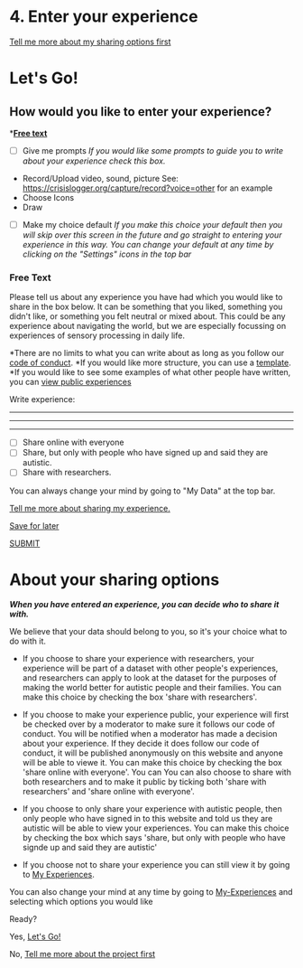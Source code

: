 # 4. Enter your experience

[Tell me more about my sharing options first](#about-your-sharing-options)

# Let's Go!

## How would you like to enter your experience? 

*[**Free text**](#Free-Text)

- [ ] Give me prompts
 *If you would like some prompts to guide you to write about your experience check this box.*

* Record/Upload video, sound, picture
See: https://crisislogger.org/capture/record?voice=other for an example
* Choose Icons
* Draw
- [ ] Make my choice default
*If you make this choice your default then you will skip over this screen in the future and go straight to entering your experience in this way. 
You can change your default at any time by clicking on the "Settings" icons in the top bar*

### Free Text 
Please tell us about any experience you have had which you would like to share in the box below. It can be something that you liked, something you didn't like, or something you felt neutral or mixed about. This could be any experience about navigating the world, but we are especially focussing on experiences of sensory processing in daily life. 

*There are no limits to what you can write about as long as you follow our [code of conduct]().
*If you would like more structure, you can use a [template](template).
*If you would like to see some examples of what other people have written, you can [view public experiences](/view-experiences/view-experiences.md)

Write experience:

_________________________________________________________
_________________________________________________________
_________________________________________________________

- [ ] Share online with everyone
- [ ] Share, but only with people who have signed up and said they are autistic. 
- [ ] Share with researchers.

You can always change your mind by going to "My Data" at the top bar. 

[Tell me more about sharing my experience.](#About-your-sharing-options)

[Save for later](/enter-experience/save-confirmation.md)

[SUBMIT](/enter-experience/submission-confirmation.md)

# About your sharing options

***When you have entered an experience, you can decide who to share it with.*** 

We believe that your data should belong to you, so it's your choice what to do with it. 

* If you choose to share your experience with researchers, your experience will be part of a dataset with other people's experiences, and researchers can apply to look at the dataset for the purposes of making the world better for autistic people and their families. You can make this choice by checking the box 'share with researchers'.

* If you choose to make your experience public, your experience will first be checked over by a moderator to make sure it follows our code of conduct. You will be notified when a moderator has made a decision about your experience. If they decide it does follow our code of conduct, it will be published anonymously on this website and anyone will be able to viewe it. You can make this choice by checking the box 'share online with everyone'. You can You can also choose to share with both researchers and to make it public by ticking both 'share with researchers' and 'share online with everyone'.

* If you choose to only share your experience with autistic people, then only people who have signed in to this website and told us they are autistic will be able to view your experiences. You can make this choice by checking the box which says 'share, but only with people who have signde up and said they are autistic'

* If you choose not to share your experience you can still view it by going to [My Experiences](/my-experiences/my-experiences.md).

You can also change your mind at any time by going to [My-Experiences](/my-experiences/my-experiences.md) and selecting which options you would like

Ready? 

Yes, [Let's Go!](#4-enter-your-experience)

No, [Tell me more about the project first](/about/about.md)
